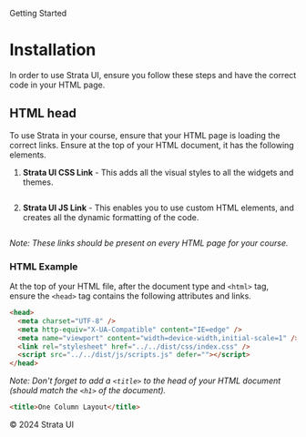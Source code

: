 <p class="section-text">Getting Started</p>

# Installation

In order to use Strata UI, ensure you follow these steps and have the correct code in your HTML page.

## HTML head

To use Strata in your course, ensure that your HTML page is loading the correct links. Ensure at the top of your HTML document, it has the following elements.

1. **Strata UI CSS Link** - This adds all the visual styles to all the widgets and themes.

```html

```

2. **Strata UI JS Link** - This enables you to use custom HTML elements, and creates all the dynamic formatting of the code.

```html

```

_Note: These links should be present on every HTML page for your course._

### HTML Example

At the top of your HTML file, after the document type and `<html>` tag, ensure the `<head>` tag contains the following attributes and links.

```html
<head>
  <meta charset="UTF-8" />
  <meta http-equiv="X-UA-Compatible" content="IE=edge" />
  <meta name="viewport" content="width=device-width,initial-scale=1" />
  <link rel="stylesheet" href="../../dist/css/index.css" />
  <script src="../../dist/js/scripts.js" defer=""></script>
</head>
```

_Note: Don't forget to add a `<title>` to the head of your HTML document (should match the `<h1>` of the document)._

```html
<title>One Column Layout</title>
```

  <div class="footer">
    <p>&copy; 2024 Strata UI</p>
  </div>
